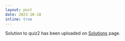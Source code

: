 ```yaml
---
layout: post
date: 2023-10-18
inline: true
---
```


Solution to quiz2 has been uploaded on [Solutions](/solutions/) page.
